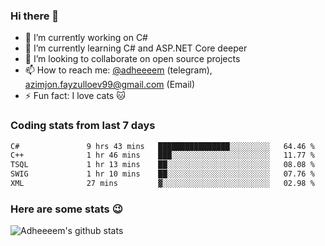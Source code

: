 ### Hi there 👋

<!--
**adheeeem/adheeeem** is a ✨ _special_ ✨ repository because its `README.md` (this file) appears on your GitHub profile.

Here are some ideas to get you started:
-->
- 🔭 I’m currently working on C#
- 🌱 I’m currently learning C# and ASP.NET Core deeper
- 👯 I’m looking to collaborate on open source projects
- 📫 How to reach me: [@adheeeem](https://t.me/adheeeem) (telegram), azimjon.fayzulloev99@gmail.com (Email)
- ⚡ Fun fact: I love cats :cat:


### Coding stats from last 7 days
<!--START_SECTION:waka-->

```txt
C#               9 hrs 43 mins   ████████████████░░░░░░░░░   64.46 %
C++              1 hr 46 mins    ███░░░░░░░░░░░░░░░░░░░░░░   11.77 %
TSQL             1 hr 13 mins    ██░░░░░░░░░░░░░░░░░░░░░░░   08.08 %
SWIG             1 hr 10 mins    ██░░░░░░░░░░░░░░░░░░░░░░░   07.76 %
XML              27 mins         ▓░░░░░░░░░░░░░░░░░░░░░░░░   02.98 %
```

<!--END_SECTION:waka-->

### Here are some stats :wink:
![Adheeeem's github stats](https://github-readme-stats.vercel.app/api?username=adheeeem&show_icons=true&theme=radical)
